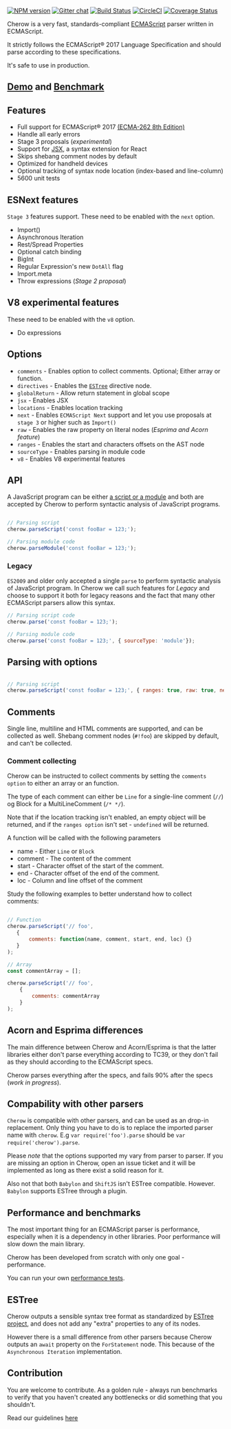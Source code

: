 [![NPM version](https://img.shields.io/npm/v/cherow.svg)](https://www.npmjs.com/package/cherow)
[![Gitter chat](https://badges.gitter.im/gitterHQ/gitter.png)](https://gitter.im/cherow/cherow)
[![Build Status](https://travis-ci.org/cherow/cherow.svg?branch=master)](https://travis-ci.org/cherow/cherow)
[![CircleCI](https://circleci.com/gh/cherow/cherow.svg?style=svg)](https://circleci.com/gh/cherow/cherow)
[![Coverage Status](https://coveralls.io/repos/github/cherow/cherow/badge.svg)](https://coveralls.io/github/cherow/cherow)

Cherow is a very fast, standards-compliant [ECMAScript](http://www.ecma-international.org/publications/standards/Ecma-262.htm) parser written in ECMAScript.

It strictly follows the ECMAScript® 2017 Language Specification and should parse according to these specifications.

It's safe to use in production.

## [Demo](https://cherow.github.io/cherow/) and [Benchmark](https://cherow.github.io/cherow/performance/)

## Features

- Full support for ECMAScript® 2017 [(ECMA-262 8th Edition)](http://www.ecma-international.org/publications/standards/Ecma-262.htm)
- Handle all early errors
- Stage 3 proposals (*experimental*)
- Support for [JSX](https://facebook.github.io/react/docs/jsx-in-depth.html), a syntax extension for React
- Skips shebang comment nodes by default
- Optimized for handheld devices
- Optional tracking of syntax node location (index-based and line-column)
- 5600 unit tests

## ESNext features

`Stage 3` features support. These need to be enabled with the `next` option.

- Import()
- Asynchronous Iteration
- Rest/Spread Properties
- Optional catch binding
- BigInt
- Regular Expression's new `DotAll` flag
- Import.meta
- Throw expressions (*Stage 2 proposal*)

## V8 experimental features

These need to be enabled with the `v8` option.

- Do expressions

## Options

* `comments` - Enables option to collect comments. Optional; Either array or function.
* `directives` - Enables the [`ESTree`](https://github.com/estree/estree/blob/1da8e603237144f44710360f8feb7a9977e905e0/es5.md#directive) directive node.
* `globalReturn` - Allow return statement in global scope
* `jsx` - Enables JSX
* `locations` - Enables location tracking
* `next` - Enables `ECMAScript Next` support and let you use proposals at `stage 3` or higher such as `Import()`
* `raw` - Enables the raw property on literal nodes (*Esprima and Acorn feature*)
* `ranges` - Enables the start and characters offsets on the AST node
* `sourceType` - Enables parsing in module code
* `v8` - Enables V8 experimental features

## API

A JavaScript program can be either [a script or a module](http://www.ecma-international.org/ecma-262/8.0/index.html#sec-ecmascript-language-scripts-and-modules) and
both are accepted by Cherow to perform syntactic analysis of JavaScript programs.

```js

// Parsing script
cherow.parseScript('const fooBar = 123;');

// Parsing module code
cherow.parseModule('const fooBar = 123;');

```

### Legacy

`ES2009` and older only accepted a single `parse` to perform syntactic analysis of JavaScript program. In Cherow we call such features for
*Legacy* and choose to support it both for legacy reasons and the fact that many other ECMAScript parsers allow this syntax.

```js
// Parsing script code
cherow.parse('const fooBar = 123;');

// Parsing module code
cherow.parse('const fooBar = 123;', { sourceType: 'module'});

```

## Parsing with options

```js

// Parsing script
cherow.parseScript('const fooBar = 123;', { ranges: true, raw: true, next: true});

```

## Comments

Single line, multiline and HTML comments are supported, and can be collected as well. Shebang comment nodes (`#!foo`) are
skipped by default, and can't be collected.

### Comment collecting
Cherow can be instructed to collect comments by setting the `comments option` to either an array or an function.

The type of each comment can either be `Line` for a single-line comment (`//`) og Block for a MultiLineComment (`/* */`).

Note that if the location tracking isn't enabled, an empty object will be returned, and if the `ranges option` isn't set - `undefined` will be returned.

A function will be called with the following parameters

- name - Either `Line` or `Block`
- comment - The content of the comment
- start - Character offset of the start of the comment.
- end - Character offset of the end of the comment.
- loc   - Column and line offset of the comment

Study the following examples to better understand how to collect comments:

```js

// Function
cherow.parseScript('// foo',
   {
       comments: function(name, comment, start, end, loc) {}
   }
);

// Array
const commentArray = [];

cherow.parseScript('// foo',
    {
        comments: commentArray
    }
);

```

## Acorn and Esprima differences

The main difference between Cherow and Acorn/Esprima is that the latter libraries either don't parse everything
according to TC39, or they don't fail as they should according to the ECMAScript specs.

Cherow parses everything after the specs, and fails 90% after the specs (*work in progress*).

## Compability with other parsers

`Cherow` is compatible with other parsers, and can be used as an drop-in replacement. Only thing you have to do is to 
replace the imported parser name with `cherow`. E.g `var require('foo').parse` should be `var require('cherow').parse`.

Please *note* that the options supported my vary from parser to parser. If you are missing an option in Cherow, open an issue ticket
and it will be implemented as long as there exist a solid reason for it.

Also not that both `Babylon` and `ShiftJS` isn't ESTree compatible. However. `Babylon` supports ESTree through a plugin.

## Performance and benchmarks

The most important thing for an ECMAScript parser is performance, especially when it is a
dependency in other libraries. Poor performance will slow down the main library.

Cherow has been developed from scratch with only one goal - performance.

You can run your own [performance tests](https://cherow.github.io/cherow/performance/).

## ESTree

Cherow outputs a sensible syntax tree format as standardized by [ESTree project](https://github.com/estree/estree), and does
not add any "extra" properties to any of its nodes.

However there is a small difference from other parsers because Cherow outputs an `await` property on the `ForStatement` node.
This because of the `Asynchronous Iteration` implementation.

## Contribution

 You are welcome to contribute. As a golden rule - always run benchmarks to verify that you haven't created any
 bottlenecks or did something that you shouldn't.

Read our guidelines [here](CONTRIBUTING.md)
